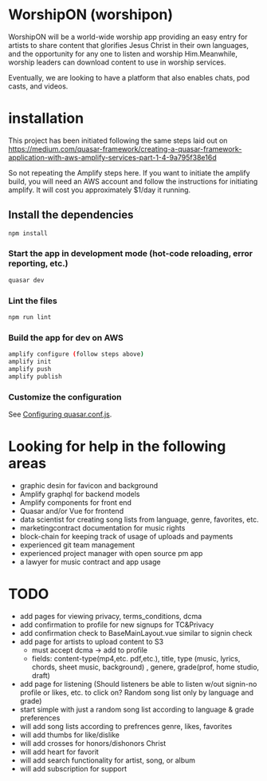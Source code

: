 # WorshipON (worshipon)
WorshipON will be a world-wide worship app providing an easy entry for artists to share content that glorifies Jesus Christ in their own languages, and the opportunity for any one to listen and worship Him.Meanwhile, worship leaders can download content to use in worship services.

Eventually, we are looking to have a platform that also enables chats, pod casts, and videos.

# installation

This project has been initiated following the same steps laid out on https://medium.com/quasar-framework/creating-a-quasar-framework-application-with-aws-amplify-services-part-1-4-9a795f38e16d

So not repeating the Amplify steps here. If you want to initiate the amplify build, you will need an AWS account and follow the instructions for initiating amplify.  It will cost you approximately $1/day it running.


## Install the dependencies
```bash
npm install
```

### Start the app in development mode (hot-code reloading, error reporting, etc.)
```bash
quasar dev
```

### Lint the files
```bash
npm run lint
```

### Build the app for dev on AWS
```bash
amplify configure (follow steps above)
amplify init
amplify push
amplify publish
```

### Customize the configuration
See [Configuring quasar.conf.js](https://quasar.dev/quasar-cli/quasar-conf-js).

# Looking for help in the following areas
  * graphic desin for favicon and background
  * Amplify graphql for backend models
  * Amplify components for front end 
  * Quasar and/or Vue for frontend
  * data scientist for creating song lists from language, genre, favorites, etc.
  * marketingcontract documentation for music rights
  * block-chain for keeping track of usage of uploads and payments
  * experienced git team management
  * experienced project manager with open source pm app
  * a lawyer for music contract and app usage
# TODO
  * add pages for viewing privacy, terms_conditions, dcma
  * add confirmation to profile for new signups for TC&Privacy
  * add confirmation check to BaseMainLayout.vue similar to signin check
  * add page for artists to upload content to S3
    * must accept dcma -> add to profile
    * fields: content-type(mp4,etc. pdf,etc.), title, type (music, lyrics, chords, sheet music, background) , genere, grade(prof, home studio, draft)
  * add page for listening (Should listeners be able to listen w/out signin-no profile or likes, etc. to click on? Random song list only by language and grade)
  * start simple with just a random song list according to language & grade preferences
  * will add song lists according to prefrences genre, likes, favorites
  * will add thumbs for like/dislike
  * will add crosses for honors/dishonors Christ
  * will add heart for favorit
  * will add search functionality for artist, song, or album
  * will add subscription for support